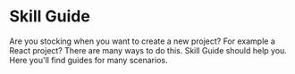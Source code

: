 # Skill Guide
Are you stocking when you want to create a new project? For example a React project? There are many ways to do this. Skill Guide should help you. Here you'll find guides for many scenarios.
